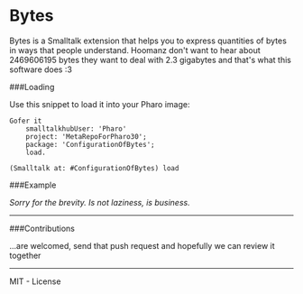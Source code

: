 Bytes
=====

Bytes is a Smalltalk extension that helps you to express quantities of bytes in ways that people understand. Hoomanz don't want to hear about 2469606195 bytes they want to deal with 2.3 gigabytes and that's what this software does :3

###Loading 

Use this snippet to load it into your Pharo image:

    Gofer it 
		smalltalkhubUser: 'Pharo'
		project: 'MetaRepoForPharo30'; 
		package: 'ConfigurationOfBytes';
		load.
	
    (Smalltalk at: #ConfigurationOfBytes) load

###Example

    


_Sorry for the brevity. Is not laziness, is business._

---

###Contributions

...are welcomed, send that push request and hopefully we can review it together

_______
MIT - License

